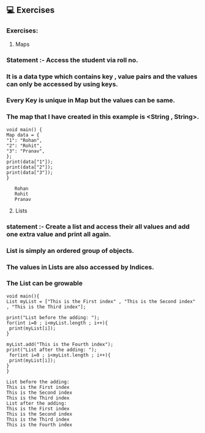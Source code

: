 ## 💻 Exercises

### Exercises:

1. Maps

### Statement :- Access the student via roll no.

### It is a data type which contains key , value pairs and the values can only be accessed by using keys.

### Every Key is unique in Map but the values can be same.

### The map that I have created in this example is <String , String>.

```
void main() {
Map data = {
"1": "Rohan",
"2": "Rohit",
"3": "Pranav",
};
print(data["1"]);
print(data["2"]);
print(data["3"]);
}
```
```
   Rohan
   Rohit
   Pranav
```

2. Lists

### statement :- Create a list and access their all values and add one extra value and print all again.

### List is simply an ordered group of objects.

### The values in Lists are also accessed by Indices.

### The List can be growable
```
void main(){
List myList = ["This is the First index" , "This is the Second index" , "This is the Third index"];

print("List before the adding: ");
for(int i=0 ; i<myList.length ; i++){
 print(myList[i]);
}

myList.add("This is the Fourth index");
print("List after the adding: ");
 for(int i=0 ; i<myList.length ; i++){
 print(myList[i]);
}
}

```
```
List before the adding:
This is the First index
This is the Second index
This is the Third index
List after the adding:
This is the First index
This is the Second index
This is the Third index
This is the Fourth index
```
